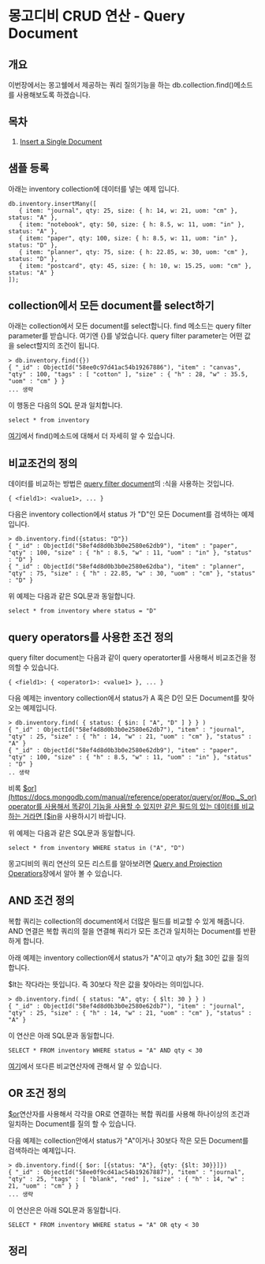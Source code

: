 # 몽고디비 CRUD 연산 - Query Document

## <a name='synopsis'><a name='synopsis'>개요</a>
이번장에서는 몽고쉘에서 제공하는 쿼리 질의기능을 하는 db.collection.find()메소드를 사용해보도록 하겠습니다.

## <a name='toc'><a name='toc'>목차</a>

  1. [Insert a Single Document](#iasd)
  
## 샘플 등록
아래는 inventory collection에 데이터를 넣는 예제 입니다. 

    db.inventory.insertMany([
       { item: "journal", qty: 25, size: { h: 14, w: 21, uom: "cm" }, status: "A" },
       { item: "notebook", qty: 50, size: { h: 8.5, w: 11, uom: "in" }, status: "A" },
       { item: "paper", qty: 100, size: { h: 8.5, w: 11, uom: "in" }, status: "D" },
       { item: "planner", qty: 75, size: { h: 22.85, w: 30, uom: "cm" }, status: "D" },
       { item: "postcard", qty: 45, size: { h: 10, w: 15.25, uom: "cm" }, status: "A" }
    ]);

## collection에서 모든 document를 select하기
아래는 collection에서 모든 document를 select합니다. find 메소드는 query filter parameter를 받습니다. 여기엔 {}를 넣었습니다. query filter parameter는 어떤 값을 select할지의 조건이 됩니다.

    > db.inventory.find({})
    { "_id" : ObjectId("58ee0c97d41ac54b19267886"), "item" : "canvas", "qty" : 100, "tags" : [ "cotton" ], "size" : { "h" : 28, "w" : 35.5, "uom" : "cm" } }
    ... 생략

이 행동은 다음의 SQL 문과 일치합니다.
    
    select * from inventory
          
[여기](https://docs.mongodb.com/manual/reference/method/db.collection.find/#db.collection.find)에서 find()메소드에 대해서 더 자세히 알 수 있습니다.
          
## 비교조건의 정의
데이터를 비교하는 방법은 [query filter document](https://docs.mongodb.com/manual/core/document/#document-query-filter)의 <field>:<value>식을 사용하는 것입니다.

    { <field1>: <value1>, ... }
    
다음은 inventory collection에서 status 가 "D"인 모든 Document를 검색하는 예제입니다.
    
    > db.inventory.find({status: "D"})
    { "_id" : ObjectId("58ef4d8d0b3b0e2580e62db9"), "item" : "paper", "qty" : 100, "size" : { "h" : 8.5, "w" : 11, "uom" : "in" }, "status" : "D" }
    { "_id" : ObjectId("58ef4d8d0b3b0e2580e62dba"), "item" : "planner", "qty" : 75, "size" : { "h" : 22.85, "w" : 30, "uom" : "cm" }, "status" : "D" }

위 예제는 다음과 같은 SQL문과 동일합니다.
    
    select * from inventory where status = "D"    
    
## query operators를 사용한 조건 정의
query filter document는 다음과 같이 query operatorter를 사용해서 비교조건을 정의할 수 있습니다.
    
    { <field1>: { <operator1>: <value1> }, ... }
    
다음 예제는 inventory collection에서 status가 A 혹은 D인 모든 Document를 찾아오는 예제입니다.
    
    > db.inventory.find( { status: { $in: [ "A", "D" ] } } )
    { "_id" : ObjectId("58ef4d8d0b3b0e2580e62db7"), "item" : "journal", "qty" : 25, "size" : { "h" : 14, "w" : 21, "uom" : "cm" }, "status" : "A" }
    { "_id" : ObjectId("58ef4d8d0b3b0e2580e62db9"), "item" : "paper", "qty" : 100, "size" : { "h" : 8.5, "w" : 11, "uom" : "in" }, "status" : "D" }
    .. 생략
    
비록 [$or](https://docs.mongodb.com/manual/reference/operator/query/or/#op._S_or) operator를 사용해서 똑같이 기능을 사용할 수 있지만 같은 필드의 있는 데이터를 비교하는 거라면 [$in](https://docs.mongodb.com/manual/reference/operator/query/in/#op._S_in)을 사용하시기 바랍니다.    
    
위 예제는 다음과 같은 SQL문과 동일합니다.
    
    select * from inventory WHERE status in ("A", "D")

몽고디비의 쿼리 연산의 모든 리스트를 알아보려면 [Query and Projection Operatiors](https://docs.mongodb.com/manual/reference/operator/query/)장에서 알아 볼 수 있습니다.    
    
## AND 조건 정의
복합 쿼리는 collection의 document에서 더많은 필드를 비교할 수 있게 해줍니다. AND 연결은 복합 쿼리의 절을 연결해 쿼리가 모든 조건과 일치하는 Document를 반환하게 합니다.
    
아래 예제는 inventory collection에서 status가 "A"이고 qty가 [$lt](https://docs.mongodb.com/manual/reference/operator/query/lt/#op._S_lt) 30인 값을 질의 합니다.
 
$lt는 작다라는 뜻입니다. 즉 30보다 작은 값을 찾아라는 의미입니다.

    > db.inventory.find( { status: "A", qty: { $lt: 30 } } )
    { "_id" : ObjectId("58ef4d8d0b3b0e2580e62db7"), "item" : "journal", "qty" : 25, "size" : { "h" : 14, "w" : 21, "uom" : "cm" }, "status" : "A" }

이 연산은 아래 SQL문과 동일합니다.

    SELECT * FROM inventory WHERE status = "A" AND qty < 30

[여기](https://docs.mongodb.com/manual/reference/operator/query-comparison/#query-selectors-comparison)에서 또다른 비교연산자에 관해서 알 수 있습니다.

## OR 조건 정의
[$or](https://docs.mongodb.com/manual/reference/operator/query/or/#op._S_or)연산자를 사용해서 각각을 OR로 연결하는 복합 쿼리를 사용해 하나이상의 조건과 일치하는 Document를 질의 할 수 있습니다.

다음 예제는 collection안에서 status가 "A"이거나 30보다 작은 모든 Document를 검색하라는 예제입니다.

    > db.inventory.find({ $or: [{status: "A"}, {qty: {$lt: 30}}]})
    { "_id" : ObjectId("58ee0f9cd41ac54b19267887"), "item" : "journal", "qty" : 25, "tags" : [ "blank", "red" ], "size" : { "h" : 14, "w" : 21, "uom" : "cm" } }
    ... 생략
    
이 연산은은 아래 SQL문과 동일합니다.
     
    SELECT * FROM inventory WHERE status = "A" OR qty < 30

## 정리
